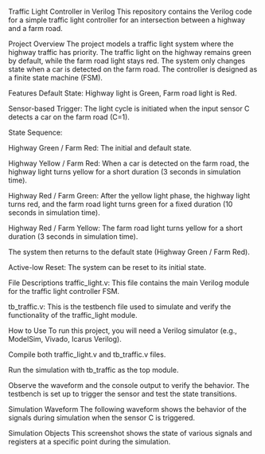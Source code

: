 Traffic Light Controller in Verilog
This repository contains the Verilog code for a simple traffic light controller for an intersection between a highway and a farm road.

Project Overview
The project models a traffic light system where the highway traffic has priority. The traffic light on the highway remains green by default, while the farm road light stays red. The system only changes state when a car is detected on the farm road. The controller is designed as a finite state machine (FSM).

Features
Default State: Highway light is Green, Farm road light is Red.

Sensor-based Trigger: The light cycle is initiated when the input sensor C detects a car on the farm road (C=1).

State Sequence:

Highway Green / Farm Red: The initial and default state.

Highway Yellow / Farm Red: When a car is detected on the farm road, the highway light turns yellow for a short duration (3 seconds in simulation time).

Highway Red / Farm Green: After the yellow light phase, the highway light turns red, and the farm road light turns green for a fixed duration (10 seconds in simulation time).

Highway Red / Farm Yellow: The farm road light turns yellow for a short duration (3 seconds in simulation time).

The system then returns to the default state (Highway Green / Farm Red).

Active-low Reset: The system can be reset to its initial state.

File Descriptions
traffic_light.v: This file contains the main Verilog module for the traffic light controller FSM.

tb_traffic.v: This is the testbench file used to simulate and verify the functionality of the traffic_light module.

How to Use
To run this project, you will need a Verilog simulator (e.g., ModelSim, Vivado, Icarus Verilog).

Compile both traffic_light.v and tb_traffic.v files.

Run the simulation with tb_traffic as the top module.

Observe the waveform and the console output to verify the behavior. The testbench is set up to trigger the sensor and test the state transitions.

Simulation Waveform
The following waveform shows the behavior of the signals during simulation when the sensor C is triggered.

Simulation Objects
This screenshot shows the state of various signals and registers at a specific point during the simulation.